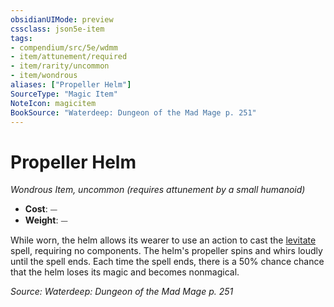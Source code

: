```yaml
---
obsidianUIMode: preview
cssclass: json5e-item
tags:
- compendium/src/5e/wdmm
- item/attunement/required
- item/rarity/uncommon
- item/wondrous
aliases: ["Propeller Helm"]
SourceType: "Magic Item"
NoteIcon: magicitem
BookSource: "Waterdeep: Dungeon of the Mad Mage p. 251"
---
```

# Propeller Helm
*Wondrous Item, uncommon (requires attunement by a small humanoid)*  

- **Cost**: ⏤
- **Weight**: ⏤

While worn, the helm allows its wearer to use an action to cast the [levitate](/2-Mechanics/CLI/spells/levitate.md) spell, requiring no components. The helm's propeller spins and whirs loudly until the spell ends. Each time the spell ends, there is a 50% chance chance that the helm loses its magic and becomes nonmagical.

*Source: Waterdeep: Dungeon of the Mad Mage p. 251*